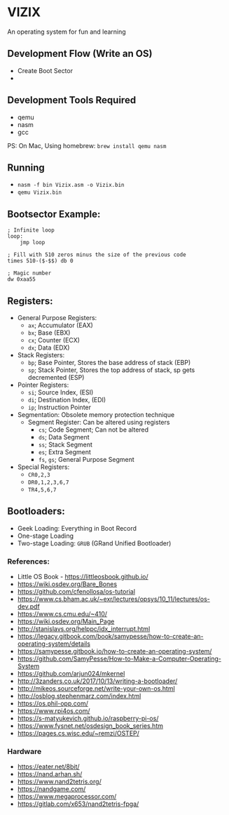 # VIZIX

An operating system for fun and learning

## Development Flow (Write an OS)
- Create Boot Sector
- 

## Development Tools Required
- qemu
- nasm
- gcc 

PS: On Mac, Using homebrew: `brew install qemu nasm`

## Running
- `nasm -f bin Vizix.asm -o Vizix.bin`
- `qemu Vizix.bin`

## Bootsector Example:
```
; Infinite loop
loop:
    jmp loop 

; Fill with 510 zeros minus the size of the previous code
times 510-($-$$) db 0

; Magic number
dw 0xaa55
```

## Registers:
- General Purpose Registers:
  - `ax`; Accumulator (EAX)
  - `bx`; Base (EBX)
  - `cx`; Counter (ECX)
  - `dx`; Data (EDX)
- Stack Registers:
  - `bp`; Base Pointer, Stores the base address of stack (EBP)
  - `sp`; Stack Pointer, Stores the top address of stack, sp gets decremented (ESP)
- Pointer Registers:
  - `si`; Source Index, (ESI)
  - `di`; Destination Index, (EDI)
  - `ip`; Instruction Pointer
- Segmentation: Obsolete memory protection technique
  - Segment Register: Can be altered using registers
    - `cs`; Code Segment; Can not be altered
    - `ds`; Data Segment
    - `ss`; Stack Segment
    - `es`; Extra Segment
    - `fs`, `gs`; General Purpose Segment
- Special Registers:
  - `CR0,2,3`
  - `DR0,1,2,3,6,7`
  - `TR4,5,6,7`


## Bootloaders:
- Geek Loading: Everything in Boot Record
- One-stage Loading
- Two-stage Loading: `GRUB` (GRand Unified Bootloader)



### References:
- Little OS Book - https://littleosbook.github.io/
- https://wiki.osdev.org/Bare_Bones
- https://github.com/cfenollosa/os-tutorial
- https://www.cs.bham.ac.uk/~exr/lectures/opsys/10_11/lectures/os-dev.pdf
- https://www.cs.cmu.edu/~410/
- https://wiki.osdev.org/Main_Page
- http://stanislavs.org/helppc/idx_interrupt.html
- https://legacy.gitbook.com/book/samypesse/how-to-create-an-operating-system/details
- https://samypesse.gitbook.io/how-to-create-an-operating-system/
- https://github.com/SamyPesse/How-to-Make-a-Computer-Operating-System
- https://github.com/arjun024/mkernel
- http://3zanders.co.uk/2017/10/13/writing-a-bootloader/
- http://mikeos.sourceforge.net/write-your-own-os.html
- http://osblog.stephenmarz.com/index.html
- https://os.phil-opp.com/
- https://www.rpi4os.com/
- https://s-matyukevich.github.io/raspberry-pi-os/
- https://www.fysnet.net/osdesign_book_series.htm
- https://pages.cs.wisc.edu/~remzi/OSTEP/


### Hardware
- https://eater.net/8bit/
- https://nand.arhan.sh/
- https://www.nand2tetris.org/
- https://nandgame.com/
- https://www.megaprocessor.com/
- https://gitlab.com/x653/nand2tetris-fpga/

